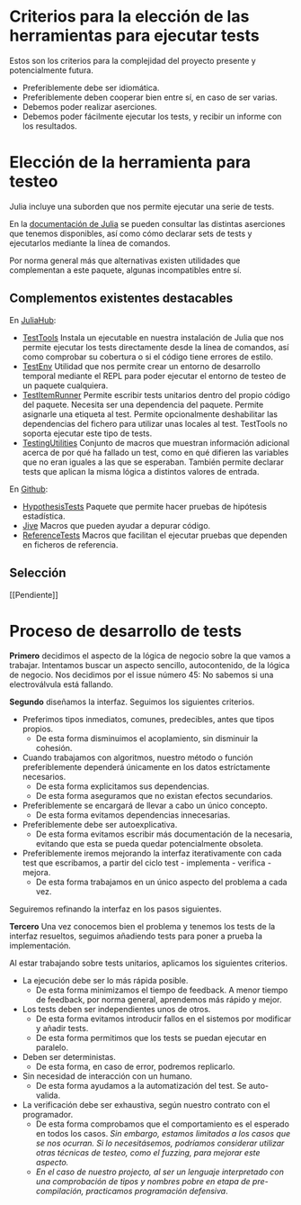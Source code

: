 # Criterios para la elección de las herramientas para ejecutar tests

Estos son los criterios para la complejidad del proyecto presente y potencialmente futura.

* Preferiblemente debe ser idiomática.
* Preferiblemente deben cooperar bien entre sí, en caso de ser varias.
* Debemos poder realizar aserciones.
* Debemos poder fácilmente ejecutar los tests, y recibir un informe con los resultados.

# Elección de la herramienta para testeo

Julia incluye una suborden que nos permite ejecutar una serie de tests.

En la [documentación de Julia](https://docs.julialang.org/en/v1/stdlib/Test/)
se pueden consultar las distintas aserciones que tenemos disponibles, así como 
cómo declarar sets de tests y ejecutarlos mediante la línea de comandos.

Por norma general más que alternativas existen utilidades que complementan a este
paquete, algunas incompatibles entre sí.

## Complementos existentes destacables

En [JuliaHub](https://juliahub.com/ui/Search?q=test&type=packages):

* [TestTools](https://juliahub.com/ui/Packages/General/TestTools) Instala un ejecutable
en nuestra instalación de Julia que nos permite ejecutar los tests directamente desde
la línea de comandos, así como comprobar su cobertura o si el código tiene errores de estilo.
* [TestEnv](https://juliahub.com/ui/Packages/General/TestEnv) Utilidad que nos permite crear
un entorno de desarrollo temporal mediante el REPL para poder ejecutar el entorno de testeo
de un paquete cualquiera.
* [TestItemRunner](https://juliahub.com/ui/Packages/General/TestItemRunner) Permite escribir
tests unitarios dentro del propio código del paquete. Necesita ser una dependencia del
paquete. Permite asignarle una etiqueta al test. Permite opcionalmente deshabilitar las
dependencias del fichero para utilizar unas locales al test. TestTools no soporta ejecutar
este tipo de tests.
* [TestingUtilities](https://juliahub.com/ui/Packages/General/TestingUtilities) Conjunto de
macros que muestran información adicional acerca de por qué ha fallado un test, como en qué
difieren las variables que no eran iguales a las que se esperaban. También permite declarar
tests que aplican la misma lógica a distintos valores de entrada.

En [Github](https://github.com/search?q=test+language%3AJulia+&type=repositories):

* [HypothesisTests](https://github.com/JuliaStats/HypothesisTests.jl) Paquete que permite
hacer pruebas de hipótesis estadística. 
* [Jive](https://github.com/wookay/Jive.jl) Macros que pueden ayudar a depurar código.
* [ReferenceTests](https://github.com/JuliaTesting/ReferenceTests.jl) Macros que facilitan el
ejecutar pruebas que dependen en ficheros de referencia.

## Selección

[[Pendiente]]

# Proceso de desarrollo de tests

**Primero** decidimos el aspecto de la lógica de negocio sobre la que vamos a trabajar.
Intentamos buscar un aspecto sencillo, autocontenido, de la lógica de negocio. 
Nos decidimos por el issue número 45: No sabemos si una electroválvula está fallando.

**Segundo** diseñamos la interfaz. Seguimos los siguientes criterios.

* Preferimos tipos inmediatos, comunes, predecibles, antes que tipos propios.
    - De esta forma disminuimos el acoplamiento, sin disminuir la cohesión.
* Cuando trabajamos con algoritmos, nuestro método o función preferiblemente
dependerá únicamente en los datos estríctamente necesarios.
    - De esta forma explicitamos sus dependencias.
    - De esta forma aseguramos que no existan efectos secundarios.
* Preferiblemente se encargará de llevar a cabo un único concepto.
    - De esta forma evitamos dependencias innecesarias.
* Preferiblemente debe ser autoexplicativa.
    - De esta forma evitamos escribir más documentación de la necesaria,
    evitando que esta se pueda quedar potencialmente obsoleta.
* Preferiblemente iremos mejorando la interfaz iterativamente con cada
test que escribamos, a partir del ciclo test - implementa - verifica - mejora.
    - De esta forma trabajamos en un único aspecto del problema a cada vez.

Seguiremos refinando la interfaz en los pasos siguientes.

**Tercero** Una vez conocemos bien el problema y tenemos los tests de la interfaz
resueltos, seguimos añadiendo tests para poner a prueba la implementación.

Al estar trabajando sobre tests unitarios, aplicamos los siguientes criterios.

* La ejecución debe ser lo más rápida posible.
    - De esta forma minimizamos el tiempo de feedback. A menor tiempo de feedback,
    por norma general, aprendemos más rápido y mejor.
* Los tests deben ser independientes unos de otros.
    - De esta forma evitamos introducir fallos en el sistemos por modificar y añadir tests.
    - De esta forma permitimos que los tests se puedan ejecutar en paralelo.
* Deben ser deterministas.
    - De esta forma, en caso de error, podremos replicarlo.
* Sin necesidad de interacción con un humano.
    - De esta forma ayudamos a la automatización del test. Se auto-valida.
* La verificación debe ser exhaustiva, según nuestro contrato con el programador.
    - De esta forma comprobamos que el comportamiento es el esperado en todos los casos.
    *Sin embargo, estamos limitados a los casos que se nos ocurran. Si lo necesitásemos,
    podríamos considerar utilizar otras técnicas de testeo, como el fuzzing, para mejorar
    este aspecto.*
    - *En el caso de nuestro projecto, al ser un lenguaje interpretado con una comprobación
    de tipos y nombres pobre en etapa de pre-compilación, practicamos programación defensiva*.
